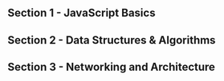 ## Section 1 - JavaScript Basics ##



## Section 2 - Data Structures & Algorithms ##



## Section 3 - Networking and Architecture ##
